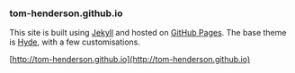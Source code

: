 ### tom-henderson.github.io

This site is built using [Jekyll](http://jekyllrb.com) and hosted on [GitHub Pages](https://pages.github.com). The base theme is [Hyde](https://github.com/poole/hyde), with a few customisations.

[http://tom-henderson.github.io](http://tom-henderson.github.io)